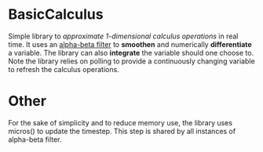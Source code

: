 # BasicCalculus
Simple library to _approximate 1-dimensional calculus operations_ in real time. It uses an [alpha-beta filter](https://en.wikipedia.org/wiki/Alpha_beta_filter) to __smoothen__ and numerically __differentiate__ a variable. The library can also __integrate__ the variable should one choose to. Note the library relies on polling to provide a continuously changing variable to refresh the calculus operations.

# Other
For the sake of simplicity and to reduce memory use, the library uses micros() to update the timestep. This step is shared by all instances of alpha-beta filter.

